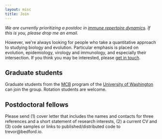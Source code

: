 ```yaml
---
layout: misc
title: Join
---
```


*We are currently prioritizing a postdoc in [immune repertoire dynamics](/blog/postdoc-repertoire-dynamics/). If this is you, please drop me an email.*

However, we're always looking for people who take a quantitative approach to studying biology and evolution.  Particular emphasis is placed on evolution, epidemiology, virology and immunology, and especially their intersection.  If you think you may be interested, please [get in touch](http://bedford.io/misc/contact/).

## Graduate students

Graduate students from the [MCB](https://depts.washington.edu/mcb/) program of the [University of Washington](http://www.washington.edu/) can join the group.  Rotation students are welcome.

## Postdoctoral fellows

Please send (1) cover letter that includes the names and contacts for three references and a short statement of research interests, (2) a current CV and (3) code samples or links to published/distributed code to trevor<span style="display:none">obfuscate</span>@bedford.io.
